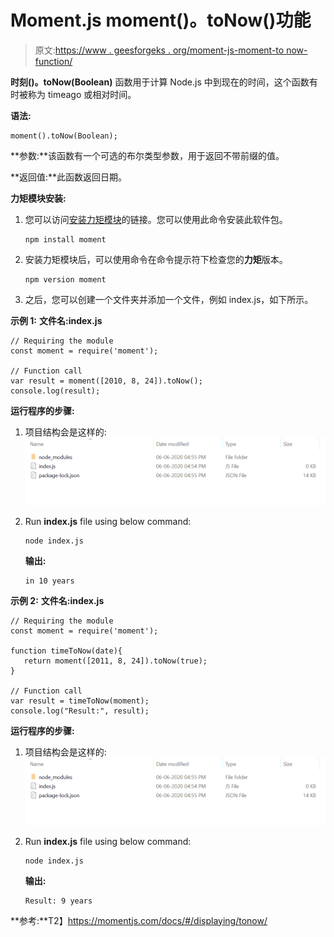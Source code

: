 # Moment.js moment()。toNow()功能

> 原文:[https://www . geesforgeks . org/moment-js-moment-to now-function/](https://www.geeksforgeeks.org/moment-js-moment-tonow-function/)

**时刻()。toNow(Boolean)** 函数用于计算 Node.js 中到现在的时间，这个函数有时被称为 timeago 或相对时间。

**语法:**

```
moment().toNow(Boolean);
```

**参数:**该函数有一个可选的布尔类型参数，用于返回不带前缀的值。

**返回值:**此函数返回日期。

**力矩模块安装:**

1.  您可以访问[安装力矩模块](https://www.npmjs.com/package/moment)的链接。您可以使用此命令安装此软件包。

    ```
    npm install moment
    ```

2.  安装力矩模块后，可以使用命令在命令提示符下检查您的**力矩**版本。

    ```
    npm version moment
    ```

3.  之后，您可以创建一个文件夹并添加一个文件，例如 index.js，如下所示。

**示例 1:** **文件名:index.js**

```
// Requiring the module
const moment = require('moment');

// Function call
var result = moment([2010, 8, 24]).toNow();
console.log(result);
```

**运行程序的步骤:**

1.  项目结构会是这样的:
    ![](img/3209d9b4369c180282a34be8070d7d6e.png)
2.  Run **index.js** file using below command:

    ```
    node index.js
    ```

    **输出:**

    ```
    in 10 years

    ```

**示例 2:** **文件名:index.js**

```
// Requiring the module
const moment = require('moment');

function timeToNow(date){
   return moment([2011, 8, 24]).toNow(true);
}

// Function call
var result = timeToNow(moment);
console.log("Result:", result);
```

**运行程序的步骤:**

1.  项目结构会是这样的:
    ![](img/3209d9b4369c180282a34be8070d7d6e.png)
2.  Run **index.js** file using below command:

    ```
    node index.js
    ```

    **输出:**

    ```
    Result: 9 years

    ```

**参考:**T2】https://momentjs.com/docs/#/displaying/tonow/